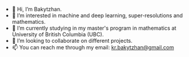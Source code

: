- 👋 Hi, I’m Bakytzhan. 
- 👀 I’m interested in machine and deep learning, super-resolutions and mathematics.
- 🌱 I’m currently studying in my master's program in mathematics at University of British Columbia (UBC).
- 💞️ I’m looking to collaborate on different projects. 
- 📫 You can reach me through my email: kr.bakytzhan@gmail.com

<!---
bkurmanbek/bkurmanbek is a ✨ special ✨ repository because its `README.md` (this file) appears on your GitHub profile.
You can click the Preview link to take a look at your changes.
--->
